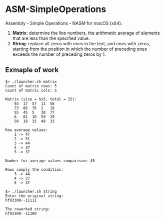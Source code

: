 # ASM-SimpleOperations

Assembly - Simple Operations - NASM for macOS (x64):

1. **Matrix**: determine the line numbers, the arithmetic average of elements that are less than the specified value.
2. **String**: replace all zeros with ones in the text, and ones with zeros, starting from the position in which the number of preceding ones exceeds the number of preceding zeros by 1. 

## Exmaple of work

```console
$> ./launcher.sh matrix
Count of matrix rows: 5
Count of matrix cols: 5

Matrix (size = 5x5, total = 25):
	93	17	57	11	58
	73	86	76	2	18
	55	45	5	38	77
	6	81	10	59	29
	50	19	35	49	33

Row average values:
	1 -> 47
	2 -> 51
	3 -> 44
	4 -> 37
	5 -> 37

Number for average values comparison: 45

Rows comply the condition:
	3 -> 44
	4 -> 37
	5 -> 37

$> ./launcher.sh string
Enter the original string:
hf93300--11111

The reworked string:
hf93300--11100
```